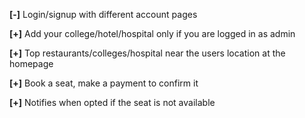 **[-]** Login/signup with different account pages

**[+]** Add your college/hotel/hospital only if you are logged in as admin

**[+]** Top restaurants/colleges/hospital near the users location at the homepage

**[+]** Book a seat, make a payment to confirm it

**[+]** Notifies when opted if the seat is not available
